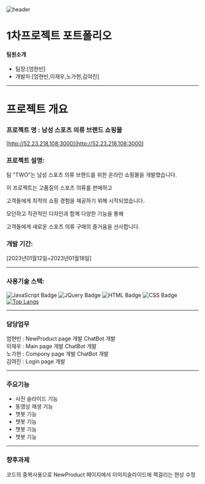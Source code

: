 ![header](https://capsule-render.vercel.app/api?type=venom&color=auto&height=300&section=header&text=TEAM%20TWO&fontSize=90&f=#000)


# 1차프로젝트 포트폴리오

#### 팀원소개
+ 팀장:[엄현빈]
+ 개발자:[엄현빈,이재우,노가현,김여진]
***
# 프로젝트 개요 
### 프로젝트 명 : 남성 스포츠 의류 브랜드 쇼핑몰
[http://52.23.218.108:3000](http://52.23.218.108:3000)
### 프로젝트 설명:
팀 "TWO"는 남성 스포츠 의류 브랜드를 위한 온라인 쇼핑몰을 개발했습니다.

이 프로젝트는 고품질의 스포츠 의류를 판매하고

고객들에게 최적의 쇼핑 경험을 제공하기 위해 시작되었습니다.  

모던하고 직관적인 디자인과 함께 다양한 기능을 통해 

고객들에게 새로운 스포츠 의류 구매의 즐거움을 선사합니다.

### 개발 기간:
[2023년01월12일~2023년01월18일]
***

### 사용기술 스택:
![JavaScript Badge](https://img.shields.io/badge/JavaScript-F7DF1E?style=flat&logo=JavaScript&logoColor=white)
![JQuery Badge](https://img.shields.io/badge/jQuery-0769AD?style=flat&logo=jQuery&logoColor=white)
![HTML Badge](https://img.shields.io/badge/HTML5-E34F26?style=flat&logo=HTML5&logoColor=white)
![CSS Badge](https://img.shields.io/badge/CSS3-1572B6?style=flat&logo=CSS3&logoColor=white)   
[![Top Langs](https://github-readme-stats.vercel.app/api/top-langs/?username=UHB4&langs_count=8)](https://github.com/UHB4/github-readme-stats)

***
### 담당업무

엄현빈 : NewProduct page 개발 ChatBot 개발   
이재우 : Main page 개발 ChatBot 개발   
노가현 : Compony page 개발 ChatBot 개발   
김여진 : Login page 개발
***
### 주요기능

+ 사진 슬라이드 기능
+ 동영상 재생 기능 
+ 챗봇 기능
+ 챗봇 기능
+ 챗봇 기능
+ 챗봇 기능
***
### 향후과제 

코드의 중복사용으로 NewProduct 페이지에서 이미지슬라이드에 렉걸리는 현상 수정 












